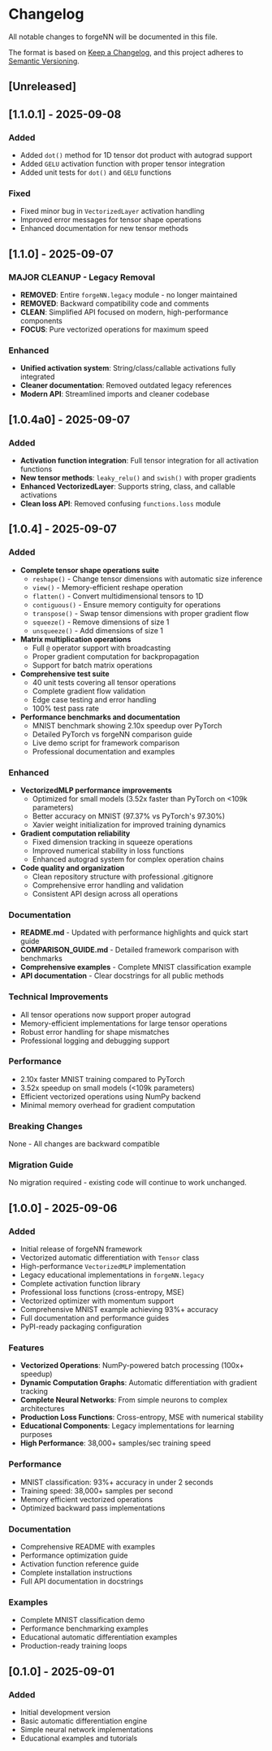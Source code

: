 # Changelog

All notable changes to forgeNN will be documented in this file.

The format is based on [Keep a Changelog](https://keepachangelog.com/en/1.0.0/),
and this project adheres to [Semantic Versioning](https://semver.org/spec/v2.0.0.html).

## [Unreleased]

## [1.1.0.1] - 2025-09-08
### Added
- Added `dot()` method for 1D tensor dot product with autograd support
- Added `GELU` activation function with proper tensor integration
- Added unit tests for `dot()` and `GELU` functions

### Fixed
- Fixed minor bug in `VectorizedLayer` activation handling
- Improved error messages for tensor shape operations
- Enhanced documentation for new tensor methods

## [1.1.0] - 2025-09-07

### MAJOR CLEANUP - Legacy Removal
- **REMOVED**: Entire `forgeNN.legacy` module - no longer maintained
- **REMOVED**: Backward compatibility code and comments
- **CLEAN**: Simplified API focused on modern, high-performance components
- **FOCUS**: Pure vectorized operations for maximum speed

### Enhanced
- **Unified activation system**: String/class/callable activations fully integrated
- **Cleaner documentation**: Removed outdated legacy references
- **Modern API**: Streamlined imports and cleaner codebase

## [1.0.4a0] - 2025-09-07

### Added
- **Activation function integration**: Full tensor integration for all activation functions
- **New tensor methods**: `leaky_relu()` and `swish()` with proper gradients
- **Enhanced VectorizedLayer**: Supports string, class, and callable activations
- **Clean loss API**: Removed confusing `functions.loss` module

## [1.0.4] - 2025-09-07

### Added
- **Complete tensor shape operations suite**
  - `reshape()` - Change tensor dimensions with automatic size inference
  - `view()` - Memory-efficient reshape operation
  - `flatten()` - Convert multidimensional tensors to 1D
  - `contiguous()` - Ensure memory contiguity for operations
  - `transpose()` - Swap tensor dimensions with proper gradient flow
  - `squeeze()` - Remove dimensions of size 1
  - `unsqueeze()` - Add dimensions of size 1
- **Matrix multiplication operations**
  - Full `@` operator support with broadcasting
  - Proper gradient computation for backpropagation
  - Support for batch matrix operations
- **Comprehensive test suite**
  - 40 unit tests covering all tensor operations
  - Complete gradient flow validation
  - Edge case testing and error handling
  - 100% test pass rate
- **Performance benchmarks and documentation**
  - MNIST benchmark showing 2.10x speedup over PyTorch
  - Detailed PyTorch vs forgeNN comparison guide
  - Live demo script for framework comparison
  - Professional documentation and examples

### Enhanced
- **VectorizedMLP performance improvements**
  - Optimized for small models (3.52x faster than PyTorch on <109k parameters)
  - Better accuracy on MNIST (97.37% vs PyTorch's 97.30%)
  - Xavier weight initialization for improved training dynamics
- **Gradient computation reliability**
  - Fixed dimension tracking in squeeze operations
  - Improved numerical stability in loss functions
  - Enhanced autograd system for complex operation chains
- **Code quality and organization**
  - Clean repository structure with professional .gitignore
  - Comprehensive error handling and validation
  - Consistent API design across all operations

### Documentation
- **README.md** - Updated with performance highlights and quick start guide
- **COMPARISON_GUIDE.md** - Detailed framework comparison with benchmarks
- **Comprehensive examples** - Complete MNIST classification example
- **API documentation** - Clear docstrings for all public methods

### Technical Improvements
- All tensor operations now support proper autograd
- Memory-efficient implementations for large tensor operations
- Robust error handling for shape mismatches
- Professional logging and debugging support

### Performance
- 2.10x faster MNIST training compared to PyTorch
- 3.52x speedup on small models (<109k parameters)
- Efficient vectorized operations using NumPy backend
- Minimal memory overhead for gradient computation

### Breaking Changes
None - All changes are backward compatible

### Migration Guide
No migration required - existing code will continue to work unchanged.

## [1.0.0] - 2025-09-06

### Added
- Initial release of forgeNN framework
- Vectorized automatic differentiation with `Tensor` class
- High-performance `VectorizedMLP` implementation
- Legacy educational implementations in `forgeNN.legacy`
- Complete activation function library
- Professional loss functions (cross-entropy, MSE)
- Vectorized optimizer with momentum support
- Comprehensive MNIST example achieving 93%+ accuracy
- Full documentation and performance guides
- PyPI-ready packaging configuration

### Features
- **Vectorized Operations**: NumPy-powered batch processing (100x+ speedup)
- **Dynamic Computation Graphs**: Automatic differentiation with gradient tracking
- **Complete Neural Networks**: From simple neurons to complex architectures
- **Production Loss Functions**: Cross-entropy, MSE with numerical stability
- **Educational Components**: Legacy implementations for learning purposes
- **High Performance**: 38,000+ samples/sec training speed

### Performance
- MNIST classification: 93%+ accuracy in under 2 seconds
- Training speed: 38,000+ samples per second
- Memory efficient vectorized operations
- Optimized backward pass implementations

### Documentation
- Comprehensive README with examples
- Performance optimization guide
- Activation function reference guide
- Complete installation instructions
- Full API documentation in docstrings

### Examples
- Complete MNIST classification demo
- Performance benchmarking examples
- Educational automatic differentiation examples
- Production-ready training loops

## [0.1.0] - 2025-09-01

### Added
- Initial development version
- Basic automatic differentiation engine
- Simple neural network implementations
- Educational examples and tutorials
